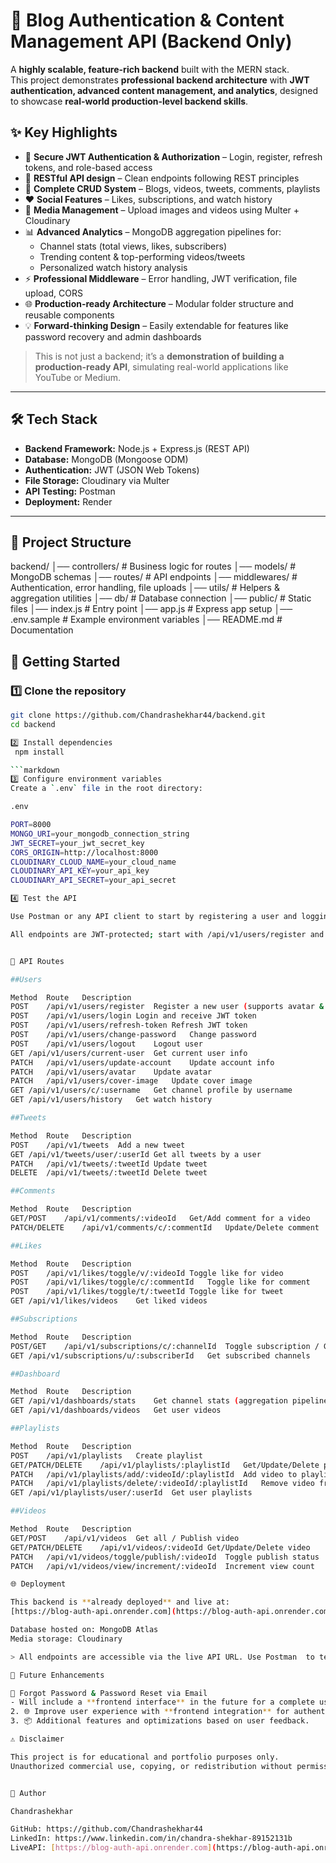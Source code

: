 # 🚀 Blog Authentication & Content Management API (Backend Only)

A **highly scalable, feature-rich backend** built with the MERN stack.  
This project demonstrates **professional backend architecture** with **JWT authentication, advanced content management, and analytics**, designed to showcase **real-world production-level backend skills**.  


## ✨ Key Highlights

- 🔐 **Secure JWT Authentication & Authorization** – Login, register, refresh tokens, and role-based access  
- 🔹 **RESTful API design** – Clean endpoints following REST principles 
- 📝 **Complete CRUD System** – Blogs, videos, tweets, comments, playlists  
- ❤️ **Social Features** – Likes, subscriptions, and watch history  
- 🎥 **Media Management** – Upload images and videos using Multer + Cloudinary  
- 📊 **Advanced Analytics** – MongoDB aggregation pipelines for:
  - Channel stats (total views, likes, subscribers)  
  - Trending content & top-performing videos/tweets  
  - Personalized watch history analysis  
- ⚡ **Professional Middleware** – Error handling, JWT verification, file upload, CORS  
- 🌐 **Production-ready Architecture** – Modular folder structure and reusable components  
- 💡 **Forward-thinking Design** – Easily extendable for features like password recovery and admin dashboards  

> This is not just a backend; it’s a **demonstration of building a production-ready API**, simulating real-world applications like YouTube or Medium.

---

## 🛠️ Tech Stack

- **Backend Framework:** Node.js + Express.js  (REST API)  
- **Database:** MongoDB (Mongoose ODM)  
- **Authentication:** JWT (JSON Web Tokens)  
- **File Storage:** Cloudinary via Multer  
- **API Testing:** Postman  
- **Deployment:** Render  

---

## 📂 Project Structure

backend/
│── controllers/ # Business logic for routes
│── models/ # MongoDB schemas
│── routes/ # API endpoints
│── middlewares/ # Authentication, error handling, file uploads
│── utils/ # Helpers & aggregation utilities
│── db/ # Database connection
│── public/ # Static files
│── index.js # Entry point
│── app.js # Express app setup
│── .env.sample # Example environment variables
│── README.md # Documentation

## 🚀 Getting Started


### 1️⃣ Clone the repository
```bash
git clone https://github.com/Chandrashekhar44/backend.git
cd backend

2️⃣ Install dependencies
 npm install

```markdown
3️⃣ Configure environment variables
Create a `.env` file in the root directory:

.env

PORT=8000
MONGO_URI=your_mongodb_connection_string
JWT_SECRET=your_jwt_secret_key
CORS_ORIGIN=http://localhost:8000
CLOUDINARY_CLOUD_NAME=your_cloud_name
CLOUDINARY_API_KEY=your_api_key
CLOUDINARY_API_SECRET=your_api_secret

4️⃣ Test the API

Use Postman or any API client to start by registering a user and logging in to get a JWT token.

All endpoints are JWT-protected; start with /api/v1/users/register and /api/v1/users/login.


📡 API Routes

##Users

Method	Route	Description
POST	/api/v1/users/register	Register a new user (supports avatar & cover images)
POST	/api/v1/users/login	Login and receive JWT token
POST	/api/v1/users/refresh-token	Refresh JWT token
POST	/api/v1/users/change-password	Change password
POST	/api/v1/users/logout	Logout user
GET	/api/v1/users/current-user	Get current user info
PATCH	/api/v1/users/update-account	Update account info
PATCH	/api/v1/users/avatar	Update avatar
PATCH	/api/v1/users/cover-image	Update cover image
GET	/api/v1/users/c/:username	Get channel profile by username
GET	/api/v1/users/history	Get watch history

##Tweets

Method	Route	Description
POST	/api/v1/tweets	Add a new tweet
GET	/api/v1/tweets/user/:userId	Get all tweets by a user
PATCH	/api/v1/tweets/:tweetId	Update tweet
DELETE	/api/v1/tweets/:tweetId	Delete tweet

##Comments

Method	Route	Description
GET/POST	/api/v1/comments/:videoId	Get/Add comment for a video
PATCH/DELETE	/api/v1/comments/c/:commentId	Update/Delete comment

##Likes

Method	Route	Description
POST	/api/v1/likes/toggle/v/:videoId	Toggle like for video
POST	/api/v1/likes/toggle/c/:commentId	Toggle like for comment
POST	/api/v1/likes/toggle/t/:tweetId	Toggle like for tweet
GET	/api/v1/likes/videos	Get liked videos

##Subscriptions

Method	Route	Description
POST/GET	/api/v1/subscriptions/c/:channelId	Toggle subscription / Get channel subscribers
GET	/api/v1/subscriptions/u/:subscriberId	Get subscribed channels

##Dashboard

Method	Route	Description
GET	/api/v1/dashboards/stats	Get channel stats (aggregation pipelines)
GET	/api/v1/dashboards/videos	Get user videos

##Playlists

Method	Route	Description
POST	/api/v1/playlists	Create playlist
GET/PATCH/DELETE	/api/v1/playlists/:playlistId	Get/Update/Delete playlist
PATCH	/api/v1/playlists/add/:videoId/:playlistId	Add video to playlist
PATCH	/api/v1/playlists/delete/:videoId/:playlistId	Remove video from playlist
GET	/api/v1/playlists/user/:userId	Get user playlists

##Videos

Method	Route	Description
GET/POST	/api/v1/videos	Get all / Publish video
GET/PATCH/DELETE	/api/v1/videos/:videoId	Get/Update/Delete video
PATCH	/api/v1/videos/toggle/publish/:videoId	Toggle publish status
PATCH	/api/v1/videos/view/increment/:videoId	Increment view count

🌐 Deployment

This backend is **already deployed** and live at:  
[https://blog-auth-api.onrender.com](https://blog-auth-api.onrender.com)

Database hosted on: MongoDB Atlas  
Media storage: Cloudinary

> All endpoints are accessible via the live API URL. Use Postman  to test.

📌 Future Enhancements

🔄 Forgot Password & Password Reset via Email
- Will include a **frontend interface** in the future for a complete user experience.  
2. 🌐 Improve user experience with **frontend integration** for authentication flows.  
3. 📦 Additional features and optimizations based on user feedback.

⚠️ Disclaimer

This project is for educational and portfolio purposes only.
Unauthorized commercial use, copying, or redistribution without permission is not allowed.


👤 Author

Chandrashekhar

GitHub: https://github.com/Chandrashekhar44
LinkedIn: https://www.linkedin.com/in/chandra-shekhar-89152131b
LiveAPI: [https://blog-auth-api.onrender.com](https://blog-auth-api.onrender.com)